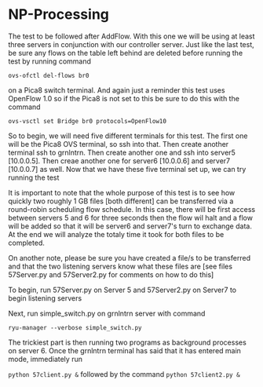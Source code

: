 # NP-Processing

The test to be followed after AddFlow.   With this one we will be using at least three servers in conjunction with our controller server.
Just like the last test, be sure any flows on the table left behind are deleted before running the test by running command 

`ovs-ofctl del-flows br0`

on a Pica8 switch terminal. And again just a reminder this test uses OpenFlow 1.0 so if the Pica8 is not set to this be sure to do this with the command 

`ovs-vsctl set Bridge br0 protocols=OpenFlow10`

So to begin, we will need five different terminals for this test.  The first one will be the Pica8 OVS terminal, so ssh into that.  Then create another terminal ssh to grnlntrn.  Then create another one and ssh into server5 [10.0.0.5].  Then creae another one for server6 [10.0.0.6] and server7 [10.0.0.7] as well.  Now that we have these five terminal set up, we can try running the test

It is important to note that the whole purpose of this test is to see how quickly two roughly 1 GB files [both different]  can be transferred via a round-robin scheduling flow schedule.  In this case, there will be first access between servers 5 and 6 for three seconds then the flow wil halt and a flow will be added so that it will be server6 and server7's turn to exchange data.  At the end we will analyze the totaly time it took for both files to be completed.

On another note, please be sure you have created a file/s to be transferred and that the two listening servers know what these files are [see files 57Server.py and 57Server2.py for comments on how to do this] 

To begin, run 57Server.py on Server 5 and 57Server2.py on Server7 to begin listening servers

Next, run simple_switch.py on grnlntrn server with command

`ryu-manager --verbose simple_switch.py`

The trickiest part is then running two programs as background processes on server 6.  Once the grnlntrn terminal has said that it has entered main mode, immediately run 

`python 57client.py &`
followed by the command
`python 57client2.py &`

